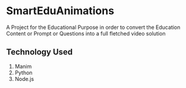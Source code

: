 # SmartEduAnimations
A Project for the Educational Purpose in order to convert the Education Content or Prompt or Questions into a full fletched video solution

## Technology Used
1. Manim
2. Python
3. Node.js
